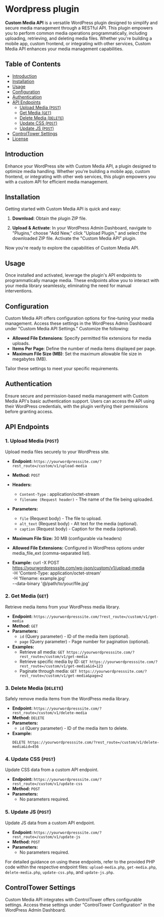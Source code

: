 # Wordpress plugin

**Custom Media API** is a versatile WordPress plugin designed to simplify and secure media management through a RESTful API. This plugin empowers you to perform common media operations programmatically, including uploading, retrieving, and deleting media files. Whether you're building a mobile app, custom frontend, or integrating with other services, Custom Media API enhances your media management capabilities.

## Table of Contents

- [Introduction](#introduction)
- [Installation](#installation)
- [Usage](#usage)
- [Configuration](#configuration)
- [Authentication](#authentication)
- [API Endpoints](#api-endpoints)
  - [Upload Media (`POST`)](#1-upload-media-post)
  - [Get Media (`GET`)](#2-get-media-get)
  - [Delete Media (`DELETE`)](#3-delete-media-delete)
  - [Update CSS (`POST`)](#4-update-css-post)
  - [Update JS (`POST`)](#5-update-js-post)
- [ControlTower Settings](#controltower-settings)
- [License](#license)

## Introduction

Enhance your WordPress site with Custom Media API, a plugin designed to optimize media handling. Whether you're building a mobile app, custom frontend, or integrating with other web services, this plugin empowers you with a custom API for efficient media management.

## Installation

Getting started with Custom Media API is quick and easy:

1. **Download**: Obtain the plugin ZIP file.

2. **Upload & Activate**: In your WordPress Admin Dashboard, navigate to "Plugins," choose "Add New," click "Upload Plugin," and select the downloaded ZIP file. Activate the "Custom Media API" plugin.

Now you're ready to explore the capabilities of Custom Media API.

## Usage

Once installed and activated, leverage the plugin's API endpoints to programmatically manage media. These endpoints allow you to interact with your media library seamlessly, eliminating the need for manual interventions.

## Configuration

Custom Media API offers configuration options for fine-tuning your media management. Access these settings in the WordPress Admin Dashboard under "Custom Media API Settings." Customize the following:

- **Allowed File Extensions**: Specify permitted file extensions for media uploads.
- **Items Per Page**: Define the number of media items displayed per page.
- **Maximum File Size (MB)**: Set the maximum allowable file size in megabytes (MB).

Tailor these settings to meet your specific requirements.

## Authentication

Ensure secure and permission-based media management with Custom Media API's basic authentication support. Users can access the API using their WordPress credentials, with the plugin verifying their permissions before granting access.

## API Endpoints

### 1. Upload Media (`POST`)

Upload media files securely to your WordPress site.

- **Endpoint:** `https://yourwordpresssite.com/?rest_route=/custom/v1/upload-media`
- **Method:** `POST`
- **Headers:**
  - `Content-Type` : application/octet-stream
  - `filename (Request header)` - The name of the file being uploaded.
- **Parameters:**
  - `file` (Request body) - The file to upload.
  - `alt_text` (Request body) - Alt text for the media (optional).
  - `caption` (Request body) - Caption for the media (optional).
- **Maximum File Size:** 30 MB (configurable via headers)
- **Allowed File Extensions:** Configured in WordPress options under media_file_ext (comma-separated list).

- **Example:**
  curl -X POST \
  https://yourwordpresssite.com/wp-json/custom/v1/upload-media \
  -H 'Content-Type: application/octet-stream' \
  -H 'filename: example.jpg' \
  --data-binary '@/path/to/your/file.jpg'


### 2. Get Media (`GET`)

Retrieve media items from your WordPress media library.

- **Endpoint:** `https://yourwordpresssite.com/?rest_route=/custom/v1/get-media`
- **Method:** `GET`
- **Parameters:**
  - `id` (Query parameter) - ID of the media item (optional).
  - `page` (Query parameter) - Page number for pagination (optional).
- **Examples:**
  - Retrieve all media: `GET https://yourwordpresssite.com/?rest_route=/custom/v1/get-media`
  - Retrieve specific media by ID: `GET https://yourwordpresssite.com/?rest_route=/custom/v1/get-media&id=123`
  - Paginate through media: `GET https://yourwordpresssite.com/?rest_route=/custom/v1/get-media&page=2`

### 3. Delete Media (`DELETE`)

Safely remove media items from the WordPress media library.

- **Endpoint:** `https://yourwordpresssite.com/?rest_route=/custom/v1/delete-media`
- **Method:** `DELETE`
- **Parameters:**
  - `id` (Query parameter) - ID of the media item to delete.
- **Example:**
  ```http
  DELETE https://yourwordpresssite.com/?rest_route=/custom/v1/delete-media&id=456

### 4. Update CSS (`POST`)

Update CSS data from a custom API endpoint.

- **Endpoint:** `https://yourwordpresssite.com/?rest_route=/custom/v1/update-css`
- **Method:** `POST`
- **Parameters:**
  - No parameters required.


### 5. Update JS (`POST`)

Update JS data from a custom API endpoint.

- **Endpoint:** `https://yourwordpresssite.com/?rest_route=/custom/v1/update-js`
- **Method:** `POST`
- **Parameters:**
  - No parameters required.


For detailed guidance on using these endpoints, refer to the provided PHP code within the respective endpoint files: `upload-media.php`, `get-media.php`, `delete-media.php`, `update-css.php`, and `update-js.php`.

## ControlTower Settings

Custom Media API integrates with ControlTower offers configurable settings. Access these settings under "ControlTower Configuration" in the WordPress Admin Dashboard.
